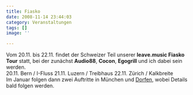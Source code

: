 ```yaml
---
title: Fiasko
date: 2008-11-14 23:44:03
category: Veranstaltungen
tags: []
image: ''

---
```


Vom 20.11. bis 22.11. findet der Schweizer Teil unserer **leave.music Fiasko Tour** statt, bei der zunächst **Audio88**, **Cocon**, **Egogrill** und ich dabei sein werden.  
20.11. Bern / I-Fluss
21.11. Luzern / Treibhaus
22.11. Zürich / Kalkbreite  
Im Januar folgen dann zwei Auftritte in München und [Dorfen](http://www.jz-dorfen.de/component/option,com_events/task,view_detail/agid,53/year,2009/month,01/day,16/Itemid,38/), wobei Details bald folgen werden.
